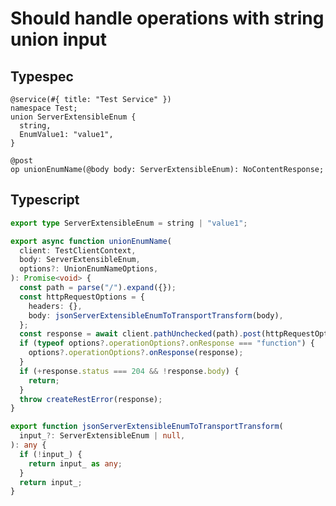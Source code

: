 # Should handle operations with string union input

## Typespec

```tsp
@service(#{ title: "Test Service" })
namespace Test;
union ServerExtensibleEnum {
  string,
  EnumValue1: "value1",
}

@post
op unionEnumName(@body body: ServerExtensibleEnum): NoContentResponse;
```

## Typescript

```ts src/models/models.ts type ServerExtensibleEnum
export type ServerExtensibleEnum = string | "value1";
```

```ts src/api/testClientOperations.ts function unionEnumName
export async function unionEnumName(
  client: TestClientContext,
  body: ServerExtensibleEnum,
  options?: UnionEnumNameOptions,
): Promise<void> {
  const path = parse("/").expand({});
  const httpRequestOptions = {
    headers: {},
    body: jsonServerExtensibleEnumToTransportTransform(body),
  };
  const response = await client.pathUnchecked(path).post(httpRequestOptions);
  if (typeof options?.operationOptions?.onResponse === "function") {
    options?.operationOptions?.onResponse(response);
  }
  if (+response.status === 204 && !response.body) {
    return;
  }
  throw createRestError(response);
}
```

```ts src/models/internal/serializers.ts function jsonServerExtensibleEnumToTransportTransform
export function jsonServerExtensibleEnumToTransportTransform(
  input_?: ServerExtensibleEnum | null,
): any {
  if (!input_) {
    return input_ as any;
  }
  return input_;
}
```

